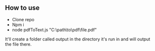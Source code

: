 ## How to use

 - Clone repo
 - Npm i
 - node pdfToText.js "C:\path\to\pdf\file.pdf"

It'll create a folder called output in the directory it's run in and will output the file there.